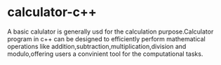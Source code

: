 # calculator-c++
A basic calulator is generally usd for the calculation purpose.Calculator program in c++ can be designed to efficiently perform mathematical operations like addition,subtraction,multiplication,division and modulo,offering users a convinient tool for the computational tasks.
